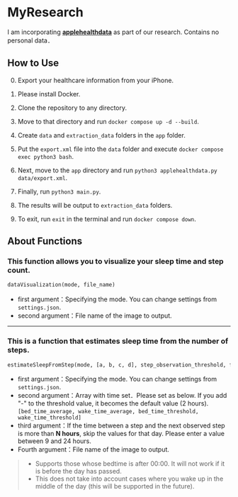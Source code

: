 # MyResearch

I am incorporating [**applehealthdata**](https://github.com/tdda/applehealthdata) as part of our research.
Contains no personal data．

## How to Use

0. Export your healthcare information from your iPhone.

1. Please install Docker.

2. Clone the repository to any directory.

3. Move to that directory and run `docker compose up -d --build`.

4. Create `data` and `extraction_data` folders in the `app` folder.

5. Put the `export.xml` file into the `data` folder and execute `docker compose exec python3 bash`.

6. Next, move to the `app` directory and run `python3 applehealthdata.py data/export.xml`.

7. Finally, run `python3 main.py`.

8. The results will be output to `extraction_data` folders.

9. To exit, run `exit` in the terminal and run `docker compose down`.

## About Functions

### This function allows you to visualize your sleep time and step count.

```python
dataVisualization(mode, file_name)
```

- first argument：Specifying the mode. You can change settings from `settings.json`.
- second argument：File name of the image to output.
<hr>

### This is a function that estimates sleep time from the number of steps.

```python
estimateSleepFromStep(mode, [a, b, c, d], step_observation_threshold, file_name)
```

- first argument：Specifying the mode. You can change settings from `settings.json`.
- second argument：Array with time set．Please set as below. If you add "-" to the threshold value, it becomes the default value (2 hours).
  `[bed_time_average, wake_time_average, bed_time_threshold, wake_time_threshold]`
- third argument：If the time between a step and the next observed step is more than **N hours**, skip the values for that day. Please enter a value between 9 and 24 hours.
- Fourth argument：File name of the image to output.

> - Supports those whose bedtime is after 00:00. It will not work if it is before the day has passed.
> - This does not take into account cases where you wake up in the middle of the day (this will be supported in the future).
